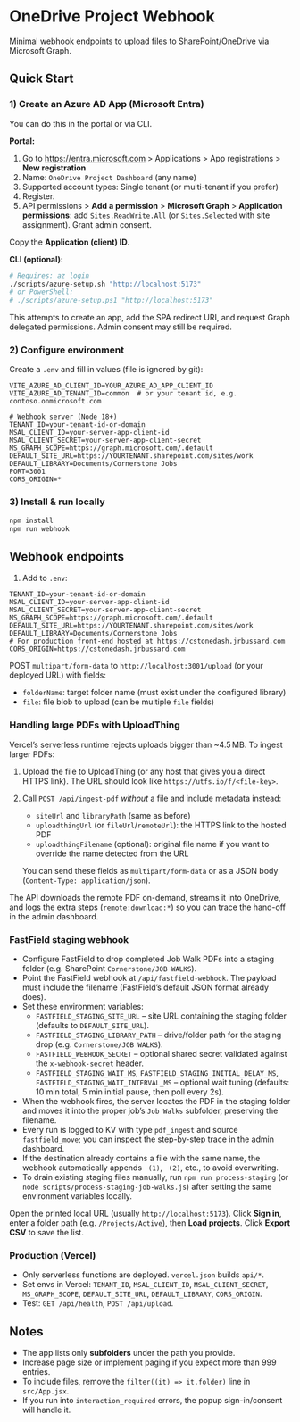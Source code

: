 # OneDrive Project Webhook

Minimal webhook endpoints to upload files to SharePoint/OneDrive via Microsoft Graph.

## Quick Start

### 1) Create an Azure AD App (Microsoft Entra)

You can do this in the portal or via CLI.

**Portal:**

1. Go to https://entra.microsoft.com > Applications > App registrations > **New registration**
2. Name: `OneDrive Project Dashboard` (any name)
3. Supported account types: Single tenant (or multi-tenant if you prefer)
4. Register.
5. API permissions > **Add a permission** > **Microsoft Graph** > **Application permissions**: add `Sites.ReadWrite.All` (or `Sites.Selected` with site assignment). Grant admin consent.

Copy the **Application (client) ID**.

**CLI (optional):**

```bash
# Requires: az login
./scripts/azure-setup.sh "http://localhost:5173"
# or PowerShell:
# ./scripts/azure-setup.ps1 "http://localhost:5173"
```

This attempts to create an app, add the SPA redirect URI, and request Graph delegated permissions. Admin consent may still be required.

### 2) Configure environment

Create a `.env` and fill in values (file is ignored by git):

```
VITE_AZURE_AD_CLIENT_ID=YOUR_AZURE_AD_APP_CLIENT_ID
VITE_AZURE_AD_TENANT_ID=common  # or your tenant id, e.g. contoso.onmicrosoft.com

# Webhook server (Node 18+)
TENANT_ID=your-tenant-id-or-domain
MSAL_CLIENT_ID=your-server-app-client-id
MSAL_CLIENT_SECRET=your-server-app-client-secret
MS_GRAPH_SCOPE=https://graph.microsoft.com/.default
DEFAULT_SITE_URL=https://YOURTENANT.sharepoint.com/sites/work
DEFAULT_LIBRARY=Documents/Cornerstone Jobs
PORT=3001
CORS_ORIGIN=*
```

### 3) Install & run locally

```bash
npm install
npm run webhook
```

## Webhook endpoints

1. Add to `.env`:

```
TENANT_ID=your-tenant-id-or-domain
MSAL_CLIENT_ID=your-server-app-client-id
MSAL_CLIENT_SECRET=your-server-app-client-secret
MS_GRAPH_SCOPE=https://graph.microsoft.com/.default
DEFAULT_SITE_URL=https://YOURTENANT.sharepoint.com/sites/work
DEFAULT_LIBRARY=Documents/Cornerstone Jobs
# For production front-end hosted at https://cstonedash.jrbussard.com
CORS_ORIGIN=https://cstonedash.jrbussard.com
```

POST `multipart/form-data` to `http://localhost:3001/upload` (or your deployed URL) with fields:

-   `folderName`: target folder name (must exist under the configured library)
-   `file`: file blob to upload (can be multiple `file` fields)

### Handling large PDFs with UploadThing

Vercel’s serverless runtime rejects uploads bigger than ~4.5 MB. To ingest larger PDFs:

1. Upload the file to UploadThing (or any host that gives you a direct HTTPS link). The URL should look like `https://utfs.io/f/<file-key>`.
2. Call `POST /api/ingest-pdf` _without_ a file and include metadata instead:

   - `siteUrl` and `libraryPath` (same as before)
   - `uploadthingUrl` (or `fileUrl`/`remoteUrl`): the HTTPS link to the hosted PDF
   - `uploadthingFilename` (optional): original file name if you want to override the name detected from the URL

   You can send these fields as `multipart/form-data` or as a JSON body (`Content-Type: application/json`).

The API downloads the remote PDF on-demand, streams it into OneDrive, and logs the extra steps (`remote:download:*`) so you can trace the hand-off in the admin dashboard.

### FastField staging webhook

- Configure FastField to drop completed Job Walk PDFs into a staging folder (e.g. SharePoint `Cornerstone/JOB WALKS`).
- Point the FastField webhook at `/api/fastfield-webhook`. The payload must include the filename (FastField’s default JSON format already does).
- Set these environment variables:
  - `FASTFIELD_STAGING_SITE_URL` – site URL containing the staging folder (defaults to `DEFAULT_SITE_URL`).
  - `FASTFIELD_STAGING_LIBRARY_PATH` – drive/folder path for the staging drop (e.g. `Cornerstone/JOB WALKS`).
  - `FASTFIELD_WEBHOOK_SECRET` – optional shared secret validated against the `x-webhook-secret` header.
  - `FASTFIELD_STAGING_WAIT_MS`, `FASTFIELD_STAGING_INITIAL_DELAY_MS`, `FASTFIELD_STAGING_WAIT_INTERVAL_MS` – optional wait tuning (defaults: 10 min total, 5 min initial pause, then poll every 2s).
- When the webhook fires, the server locates the PDF in the staging folder and moves it into the proper job’s `Job Walks` subfolder, preserving the filename.
- Every run is logged to KV with type `pdf_ingest` and source `fastfield_move`; you can inspect the step-by-step trace in the admin dashboard.
- If the destination already contains a file with the same name, the webhook automatically appends ` (1)`, ` (2)`, etc., to avoid overwriting.
- To drain existing staging files manually, run `npm run process-staging` (or `node scripts/process-staging-job-walks.js`) after setting the same environment variables locally.

Open the printed local URL (usually `http://localhost:5173`). Click **Sign in**, enter a folder path (e.g. `/Projects/Active`), then **Load projects**. Click **Export CSV** to save the list.

### Production (Vercel)

- Only serverless functions are deployed. `vercel.json` builds `api/*`.
- Set envs in Vercel: `TENANT_ID`, `MSAL_CLIENT_ID`, `MSAL_CLIENT_SECRET`, `MS_GRAPH_SCOPE`, `DEFAULT_SITE_URL`, `DEFAULT_LIBRARY`, `CORS_ORIGIN`.
- Test: `GET /api/health`, `POST /api/upload`.

## Notes

-   The app lists only **subfolders** under the path you provide.
-   Increase page size or implement paging if you expect more than 999 entries.
-   To include files, remove the `filter((it) => it.folder)` line in `src/App.jsx`.
-   If you run into `interaction_required` errors, the popup sign-in/consent will handle it.
